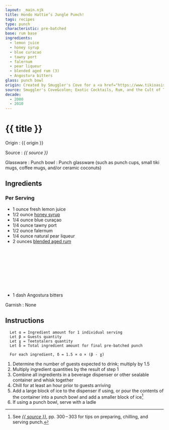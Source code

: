 ```yaml
---
layout: _main.njk
title: Hondo Hattie’s Jungle Punch!
tags: recipes
type: punch
characteristic: pre-batched
base: rum base
ingredients:
  - lemon juice
  - honey syrup
  - blue curacao
  - tawny port
  - falernum
  - pear liqueur
  - blended aged rum (3)
  - Angostura bitters
glass: punch bowl
origin: Created by Smuggler's Cove for a <a href="https://www.tikioasis.com" target="_blank" rel="external noopener">Tiki Oasis</a> pre-party at the Walt Disney Family Museum.
source: Smuggler's Cove&colon; Exotic Cocktails, Rum, and the Cult of Tiki
decade:
  - 2000
  - 2010
---
```

<!-- markdownlint-disable MD025 -->
# {{ title }}
<!-- markdownlint-disable MD025 -->

Origin
  : {{ origin }}

Source
  : <cite>{{ source }}</cite>

Glassware
  : Punch bowl
  : Punch glassware (such as punch cups, small tiki mugs, coffee mugs, and/or ceramic coconuts)

## Ingredients

### Per Serving

* 1 ounce fresh lemon juice
* 1/2 ounce [honey syrup](/mixes/honey-syrup)
* 1/4 ounce blue curaçao
* 1/4 ounce tawny port
* 1/2 ounce falernum
* 1/4 ounce natural pear liqueur
* 2 ounces [blended aged rum](/rums/05-rum-blended-aged/)<icon-l space="1em" class="bigger" label="(3)"><span class="with-icon"><svg class="icon"><use href="/assets/images/icons/circle-3.svg#circle-3"></use></svg></span></icon-l>
* 1 dash Angostura bitters

Garnish
  : None

## Instructions

```text
  Let ɑ = Ingredient amount for 1 individual serving
  Let β = Guests quantity
  Let ɣ = Teetotalers quantity
  Let δ = Total ingredient amount for final pre-batched punch

  For each ingredient, δ = 1.5 × ɑ × (β - ɣ)
```

1. Determine the number of guests expected to drink; multiply by 1.5
2. Multiply ingredient quantities by the result of step 1
3. Combine all ingredients in a beverage dispenser or other sealable container and whisk together
4. Chill for at least an hour prior to guests arriving
5. Add a large block of ice to the dispenser if using, or pour the contents of the container into a punch bowl and add a smaller block of ice[^1]
6. If using a punch bowl, serve with a ladle

[^1]: See <cite><a href="https://www.smugglerscovesf.com/store/smugglers-cove-exotic-cocktails-rum-and-the-cult-of-tiki-signed" rel="external noopener" target="_blank">{{ source }}</a></cite>, pp. 300&NoBreak;&thinsp;&NoBreak;–&NoBreak;&thinsp;&NoBreak;303 for tips on preparing, chilling, and serving punch.
